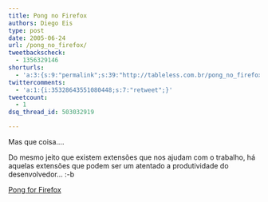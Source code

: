 ```yaml
---
title: Pong no Firefox
authors: Diego Eis
type: post
date: 2005-06-24
url: /pong_no_firefox/
tweetbackscheck:
  - 1356329146
shorturls:
  - 'a:3:{s:9:"permalink";s:39:"http://tableless.com.br/pong_no_firefox";s:7:"tinyurl";s:26:"http://tinyurl.com/3fnw98j";s:4:"isgd";s:19:"http://is.gd/HT4Llm";}'
twittercomments:
  - 'a:1:{i:35328643551080448;s:7:"retweet";}'
tweetcount:
  - 1
dsq_thread_id: 503032919

---
```

Mas que coisa&#8230;.
  
Do mesmo jeito que existem extensões que nos ajudam com o trabalho, há aquelas extensões que podem ser um atentado a produtividade do desenvolvedor&#8230; :-b 

[Pong for Firefox][1]

 [1]: https://addons.mozilla.org/extensions/moreinfo.php?application=firefox&category=Entertainment&numpg=10&id=554